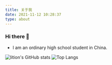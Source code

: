 ```yaml
---
title: 关于我
date: 2021-11-12 10:28:37
type: about
---
```


### Hi there 👋
- I am an ordinary high school student in China.

![lition's GitHub stats](https://github-readme-stats.vercel.app/api?username=lition802&card_width=500&show_icons=true&theme=dracula)
![Top Langs](https://github-readme-stats.vercel.app/api/top-langs/?username=lition802&card_width=445&layout=compact&theme=dracula)
